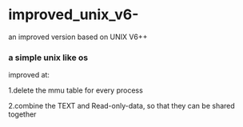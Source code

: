 # improved_unix_v6-
an improved version based on UNIX V6++
### a simple unix like os
improved at: 

1.delete the mmu table for every process

2.combine the TEXT and Read-only-data, so that they can be shared together

